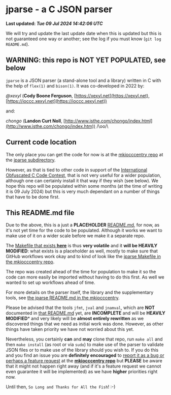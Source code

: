 # jparse - a C JSON parser

**Last updated: _Tue 09 Jul 2024 14:42:06 UTC_**

We will try and update the last update date when this is updated but this is not
guaranteed one way or another; see the log if you must know (`git log
README.md`).


## WARNING: this repo is **NOT YET POPULATED**, see below

`jparse` is a JSON parser (a stand-alone tool and a library) written in C with
the help of `flex(1)` and `bison(1)`. It was co-developed in 2022 by:

*@xexyl* (**Cody Boone Ferguson**, [https://xexyl.net](https://xexyl.net),
[https://ioccc.xexyl.net](https://ioccc.xexyl.net))

and:

*chongo* (**Landon Curt Noll**, [http://www.isthe.com/chongo/index.html](http://www.isthe.com/chongo/index.htm)) /\oo/\


## Current code location

The only place you can get the code for now is at the [mkiocccentry
repo](https://github.com/ioccc-src/mkiocccentry/) at the [jparse
subdirectory](https://github.com/ioccc-src/mkiocccentry/tree/master/jparse).

However, as that is tied to other code in support of the [International
Obfuscated C Code Contest](https://www.ioccc.org), that is not very useful for a
wider population, although one can certainly install it that way if they wish
(see below). We hope this repo will be populated within some months (at the time
of writing it is 09 July 2024) but this is very much dependant on a number of
things that have to be done first.


## **This** README.md file

Due to the above, this is a just a **PLACEHOLDER**
[README.md](https://github.com/xexyl/jparse/blob/master/README.md), for now, as it's
not yet time for the code to be populated. Although it works we want to make use
of it on a wider scale before we make it a separate repo.

The [Makefile that exists
**here**](https://github.com/xexyl/jparse/blob/master/Makefile) is thus **very
volatile** and it **will be HEAVILY MODIFIED**: what exists is a placeholder as
well, mostly to make sure that GitHub workflows work okay and to kind of look
like the [jparse Makefile in the mkiocccentry
repo](https://github.com/ioccc-src/mkiocccentry/blob/master/jparse/Makefile).

The repo was created ahead of the time for population to make it so the code can
more easily be imported without having to do this first. As well we wanted to
set up workflows ahead of time.

For more details on the parser itself, the library and the supplementary tools,
see [the jparse README.md in the
mkiocccentry](https://github.com/ioccc-src/mkiocccentry/tree/master/jparse/README.md).

Please be advised that the tools `jfmt`, `jval` and `jnamval`, which are **NOT**
documented in [that
README.md](https://github.com/xexyl/jparse/blob/master/README.md) yet, are **INCOMPLETE**
and will be **HEAVILY MODIFIED*** and very likely will be **almost entirely
rewritten** as we discovered things that we need as initial work was done.
However, as other things have taken priority we have not worried about this yet.

Nevertheless, you certainly **can** and **may** clone that repo, run `make all` and then `make
install` (as root or via `sudo`) to make use of the parser to validate JSON
files or to make use of the library should you wish to. If you do this and you find
an issue you are **definitely encouraged** to [report it as a bug or perhaps a
feature request](https://github.com/ioccc-src/mkiocccentry/issues/new/choose) at
the **[mkiocccentry repo](https://github.com/ioccc-src/mkiocccentry)** but
**PLEASE** be aware that it might not happen right away (and if it's a feature
request we cannot even guarantee it will be implemented) as we have **higher**
priorities right now.

Until then, `So Long and Thanks for All the Fish`! :-)
